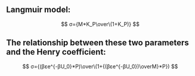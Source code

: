 ## Langmuir model: 
$$ σ={M*K_P\over\(1+K_P)} $$              

## The relationship between these two parameters and the Henry coefficient:
$$ σ={(βεe^{-βU_0}*P)\over\(1+{(βεe^{-βU_0})\overM}*P}) $$
